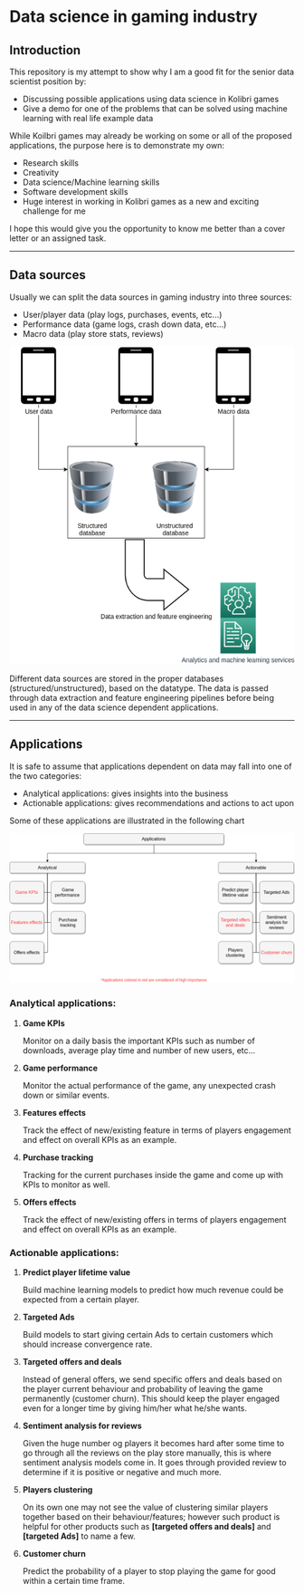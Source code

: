 # Data science in gaming industry

## Introduction

This repository is my attempt to show why I am a good fit for the senior data scientist position by:

- Discussing possible applications using data science in Kolibri games
- Give a demo for one of the problems that can be solved using machine learning with real life example data

While Koilbri games may already be working on some or all of the proposed applications, the purpose here is to demonstrate my own:

- Research skills
- Creativity
- Data science/Machine learning skills
- Software development skills
- Huge interest in working in Kolibri games as a new and exciting challenge for me

I hope this would give you the opportunity to know me better than a cover letter or an assigned task.

-----------------------------------------------------------------

## Data sources

Usually we can split the data sources in gaming industry into three sources:

- User/player data (play logs, purchases, events, etc...)
- Performance data (game logs, crash down data, etc...)
- Macro data (play store stats, reviews)

![Data sources](./resources/data_source.png)

Different data sources are stored in the proper databases (structured/unstructured), based on the datatype. The data is passed through data extraction and feature engineering pipelines before being used in any of the data science dependent applications.

-----------------------------------------------------------------

## Applications

It is safe to assume that applications dependent on data may fall into one of the two categories:

- Analytical applications: gives insights into the business 
- Actionable applications: gives recommendations and actions to act upon 

Some of these applications are illustrated in the following chart

![Applications](./resources/applications.png)

### Analytical applications:

1. **Game KPIs**

    Monitor on a daily basis the important KPIs such as number of downloads, average play time and number of new users, etc...

2. **Game performance**

    Monitor the actual performance of the game, any unexpected crash down or similar events.

3. **Features effects**

    Track the effect of new/existing feature in terms of players engagement and effect on overall KPIs as an example.
 
4. **Purchase tracking**

    Tracking for the current purchases inside the game and come up with KPIs to monitor as well.

5. **Offers effects**

    Track the effect of new/existing offers in terms of players engagement and effect on overall KPIs as an example.

### Actionable applications:

1. **Predict player lifetime value**

    Build machine learning models to predict how much revenue could be expected from a certain player.
    
2. **Targeted Ads**

    Build models to start giving certain Ads to certain customers which should increase convergence rate.

3. **Targeted offers and deals**

    Instead of general offers, we send specific offers and deals based on the player current behaviour and probability of leaving the game permanently (customer churn). This should keep the player engaged even for a longer time by giving him/her what he/she wants.
 
4. **Sentiment analysis for reviews**

    Given the huge number og players it becomes hard after some time to go through all the reviews on the play store manually, this is where sentiment analysis models come in. It goes through provided review to determine if it is positive or negative and much more.  

5. **Players clustering**

    On its own one may not see the value of clustering similar players together based on their behaviour/features; however such product is helpful for other products such as **[targeted offers and deals]** and **[targeted Ads]** to name a few. 

6. **Customer churn**

    Predict the probability of a player to stop playing the game for good within a certain time frame.
